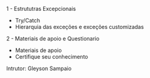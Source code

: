 
1 - Estrututras Excepcionais
- Try/Catch
- Hierarquia das exceções e exceções customizadas

2 - Materiais de apoio e Questionario
- Materiais de apoio
- Certifique seu conhecimento

Intrutor: Gleyson Sampaio
